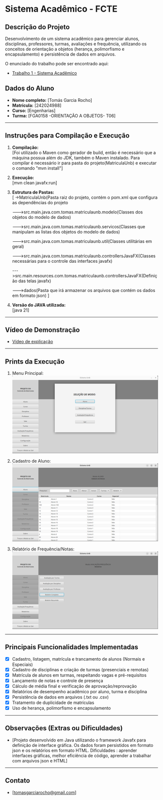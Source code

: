 # Sistema Acadêmico - FCTE

## Descrição do Projeto

Desenvolvimento de um sistema acadêmico para gerenciar alunos, disciplinas, professores, turmas, avaliações e frequência, utilizando os conceitos de orientação a objetos (herança, polimorfismo e encapsulamento) e persistência de dados em arquivos.

O enunciado do trabalho pode ser encontrado aqui:
- [Trabalho 1 - Sistema Acadêmico](https://github.com/lboaventura25/OO-T06_2025.1_UnB_FCTE/blob/main/trabalhos/ep1/README.md)

## Dados do Aluno

- **Nome completo:** [Tomás Garcia Rocho]
- **Matrícula:** [242024988]
- **Curso:** [Engenharias]
- **Turma:** [FGA0158 -ORIENTAÇÃO A OBJETOS- T06]

---

## Instruções para Compilação e Execução

1. **Compilação:**  
   [Foi utilizado o Maven como gerador de build, então é necessário que a máquina possua além do JDK, também o Maven instalado.
Para compilar é necessário ir para pasta do projeto(MatriculaUnb) e executar o comando "mvn install"]

2. **Execução:**  
   [mvn clean javafx:run]

3. **Estrutura de Pastas:**  
   [
    ->MatriculaUnb(Pasta raiz do projeto, contém o pom.xml que configura as dependências do projeto
 
    --->src.main.java.com.tomas.matriculaunb.modelo(Classes dos objetos do modelo de dados)

    --->src.main.java.com.tomas.matriculaunb.servicos(Classes que manipulam as listas dos objetos do modelo de dados)

    --->src.main.java.com.tomas.matriculaunb.util(Classes utilitárias em geral)

    --->src.main.java.com.tomas.matriculaunb.controllersJavaFX(Classes necessárias para o controle das interfaces javafx)

    --->src.main.resources.com.tomas.matriculaunb.controllersJavaFX(Definição das telas javafx)

    --->dados(Pasta que irá armazenar os arquivos que contém os dados em formato json)
]

3. **Versão do JAVA utilizada:**  
   [java 21]

---

## Vídeo de Demonstração

- [Vídeo de explicação](https://drive.google.com/file/d/1ytxoi0fVLkOM3QslYfzHB0G2KGKNzdBH/view?usp=sharing)

---

## Prints da Execução

1. Menu Principal:  
   ![telaPrincipal.png](telaPrincipal.png)

2. Cadastro de Aluno:  
   ![CadastroAluno.png](CadastroAluno.png)

3. Relatório de Frequência/Notas:  
   ![Relatorios.png](Relatorios.png)

---

## Principais Funcionalidades Implementadas

- [x] Cadastro, listagem, matrícula e trancamento de alunos (Normais e Especiais)
- [x] Cadastro de disciplinas e criação de turmas (presenciais e remotas)
- [x] Matrícula de alunos em turmas, respeitando vagas e pré-requisitos
- [x] Lançamento de notas e controle de presença
- [x] Cálculo de média final e verificação de aprovação/reprovação
- [x] Relatórios de desempenho acadêmico por aluno, turma e disciplina
- [x] Persistência de dados em arquivos (.txt ou .csv)
- [x] Tratamento de duplicidade de matrículas
- [x] Uso de herança, polimorfismo e encapsulamento

---

## Observações (Extras ou Dificuldades)

- [Projeto desenvolvido em Java utilizando o framework Javafx para definição de interface gráfica. Os dados foram persistidos em formato
 json e os relatórios em formato HTML.
    Dificuldades : aprender interfaces gráficas, melhor eficiência de código, aprender a trabalhar com arquivos json e HTML]

---

## Contato

- [tomasgarciarocho@gmail.com]
